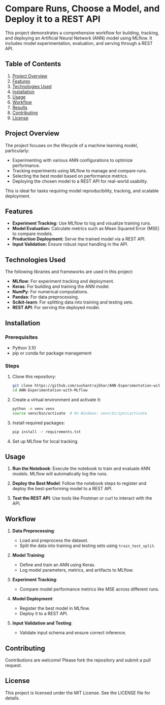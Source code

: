 
# Compare Runs, Choose a Model, and Deploy it to a REST API

This project demonstrates a comprehensive workflow for building, tracking, and deploying an Artificial Neural Network (ANN) model using MLflow. It includes model experimentation, evaluation, and serving through a REST API.

## Table of Contents

1. [Project Overview](#project-overview)
2. [Features](#features)
3. [Technologies Used](#technologies-used)
4. [Installation](#installation)
5. [Usage](#usage)
6. [Workflow](#workflow)
7. [Results](#results)
8. [Contributing](#contributing)
9. [License](#license)

## Project Overview

The project focuses on the lifecycle of a machine learning model, particularly:
- Experimenting with various ANN configurations to optimize performance.
- Tracking experiments using MLflow to manage and compare runs.
- Selecting the best model based on performance metrics.
- Deploying the chosen model to a REST API for real-world usability.

This is ideal for tasks requiring model reproducibility, tracking, and scalable deployment.

## Features

- **Experiment Tracking:** Use MLflow to log and visualize training runs.
- **Model Evaluation:** Calculate metrics such as Mean Squared Error (MSE) to compare models.
- **Production Deployment:** Serve the trained model via a REST API.
- **Input Validation:** Ensure robust input handling in the API.

## Technologies Used

The following libraries and frameworks are used in this project:

- **MLflow**: For experiment tracking and deployment.
- **Keras**: For building and training the ANN model.
- **NumPy**: For numerical computations.
- **Pandas**: For data preprocessing.
- **Scikit-learn**: For splitting data into training and testing sets.
- **REST API**: For serving the deployed model.

## Installation

### Prerequisites

- Python 3.10 
- pip or conda for package management

### Steps

1. Clone this repository:
   ```bash
   git clone https://github.com/sushantrajbhar/ANN-Experimentation-with-MLflow.git
   cd ANN-Experimentation-with-MLflow
   ```

2. Create a virtual environment and activate it:
   ```bash
   python -m venv venv
   source venv/bin/activate  # On Windows: venv\Scripts\activate
   ```

3. Install required packages:
   ```bash
   pip install -r requirements.txt
   ```

4. Set up MLflow for local tracking.

## Usage

1. **Run the Notebook**:
   Execute the notebook to train and evaluate ANN models. MLflow will automatically log the runs.

2. **Deploy the Best Model**:
   Follow the notebook steps to register and deploy the best-performing model to a REST API.

3. **Test the REST API**:
   Use tools like Postman or curl to interact with the API.

## Workflow

1. **Data Preprocessing**:
   - Load and preprocess the dataset.
   - Split the data into training and testing sets using `train_test_split`.

2. **Model Training**:
   - Define and train an ANN using Keras.
   - Log model parameters, metrics, and artifacts to MLflow.

3. **Experiment Tracking**:
   - Compare model performance metrics like MSE across different runs.

4. **Model Deployment**:
   - Register the best model in MLflow.
   - Deploy it to a REST API.

5. **Input Validation and Testing**:
   - Validate input schema and ensure correct inference.


## Contributing

Contributions are welcome! Please fork the repository and submit a pull request.

## License

This project is licensed under the MIT License. See the LICENSE file for details.
